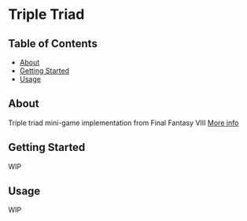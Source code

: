 # Triple Triad

## Table of Contents

- [About](#about)
- [Getting Started](#getting_started)
- [Usage](#usage)

## About <a name = "about"></a>

Triple triad mini-game implementation from Final Fantasy VIII
[More info](https://finalfantasy.fandom.com/wiki/Triple_Triad)


## Getting Started <a name = "getting_started"></a>

WIP


## Usage <a name = "usage"></a>

WIP
